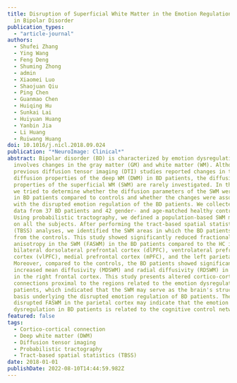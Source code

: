 ```yaml
---
title: Disruption of Superficial White Matter in the Emotion Regulation Network
  in Bipolar Disorder
publication_types:
  - "article-journal"
authors:
  - Shufei Zhang
  - Ying Wang
  - Feng Deng
  - Shuming Zhong
  - admin
  - Xiaomei Luo
  - Shaojuan Qiu
  - Ping Chen
  - Guanmao Chen
  - Huiqing Hu
  - Sunkai Lai
  - Huiyuan Huang
  - Yanbin Jia
  - Li Huang
  - Ruiwang Huang
doi: 10.1016/j.nicl.2018.09.024
publication: "*NeuroImage: Clinical*"
abstract: Bipolar disorder (BD) is characterized by emotion dysregulation and
  involves changes in the gray matter (GM) and white matter (WM). Although
  previous diffusion tensor imaging (DTI) studies reported changes in the
  diffusion properties of the deep WM (DWM) in BD patients, the diffusion
  properties of the superficial WM (SWM) are rarely investigated. In this study,
  we tried to determine whether the diffusion parameters of the SWM were altered
  in BD patients compared to controls and whether the changes were associated
  with the disrupted emotion regulation of the BD patients. We collected DTI
  data from 37 BD patients and 42 gender- and age-matched healthy controls (HC).
  Using probabilistic tractography, we defined a population-based SWM mask based
  on all the subjects. After performing the tract-based spatial statistical
  (TBSS) analyses, we identified the SWM areas in which the BD patients differed
  from the controls. This study showed significantly reduced fractional
  anisotropy in the SWM (FASWM) in the BD patients compared to the HC in the
  bilateral dorsolateral prefrontal cortex (dlPFC), ventrolateral prefrontal
  cortex (vlPFC), medial prefrontal cortex (mPFC), and the left parietal cortex.
  Moreover, compared to the controls, the BD patients showed significantly
  increased mean diffusivity (MDSWM) and radial diffusivity (RDSWM) in the SWM
  in the right frontal cortex. This study presents altered cortico-cortical
  connections proximal to the regions related to the emotion dysregulation of BD
  patients, which indicated that the SWM may serve as the brain's structural
  basis underlying the disrupted emotion regulation of BD patients. The
  disrupted FASWM in the parietal cortex may indicate that the emotion
  dysregulation in BD patients is related to the cognitive control network.
featured: false
tags:
  - Cortico-cortical connection
  - Deep white matter (DWM)
  - Diffusion tensor imaging
  - Probabilistic tractography
  - Tract-based spatial statistics (TBSS)
date: 2018-01-01
publishDate: 2022-08-10T14:44:59.982Z
---
```

